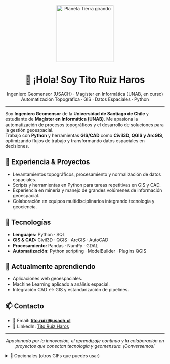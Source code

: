 <p align="center">
  <img src="https://media.giphy.com/media/d31vTpVi1LAcDvdm/giphy.gif" alt="Planeta Tierra girando" width="180" />
</p>

<h1 align="center">👋 ¡Hola! Soy <strong>Tito Ruiz Haros</strong></h1>

<p align="center">
  Ingeniero Geomensor (USACH) · Magíster en Informática (UNAB, en curso)<br/>
  Automatización Topográfica · GIS · Datos Espaciales · Python
</p>

---

Soy **Ingeniero Geomensor** de la **Universidad de Santiago de Chile** y estudiante de **Magíster en Informática (UNAB)**. Me apasiona la automatización de procesos topográficos y el desarrollo de soluciones para la gestión geoespacial.  
Trabajo con **Python** y herramientas **GIS/CAD** como **Civil3D, QGIS y ArcGIS**, optimizando flujos de trabajo y transformando datos espaciales en decisiones.

## 💼 Experiencia & Proyectos
- Levantamientos topográficos, procesamiento y normalización de datos espaciales.
- Scripts y herramientas en Python para tareas repetitivas en GIS y CAD.
- Experiencia en minería y manejo de grandes volúmenes de información geoespacial.
- Colaboración en equipos multidisciplinarios integrando tecnología y geociencia.

## 🚀 Tecnologías
- **Lenguajes:** Python · SQL  
- **GIS & CAD:** Civil3D · QGIS · ArcGIS · AutoCAD  
- **Procesamiento:** Pandas · NumPy · GDAL  
- **Automatización:** Python scripting · ModelBuilder · Plugins QGIS

## 🌱 Actualmente aprendiendo
- Aplicaciones web geoespaciales.
- Machine Learning aplicado a análisis espacial.
- Integración CAD ↔ GIS y estandarización de pipelines.

## 📫 Contacto
- 📧 Email: **tito.ruiz@usach.cl**
- 💼 LinkedIn: [Tito Ruiz Haros](https://cl.linkedin.com/in/tito-ruiz-haros-4258b41b6)

---

<p align="center"><em>Apasionado por la innovación, el aprendizaje continuo y la colaboración en proyectos que conectan tecnología y geomensura. ¡Conversemos!</em></p>

<!-- Opcional: puedes eliminar esta sección si no quieres enlaces externos a GIFs -->
<details>
<summary>🎥 Opcionales (otros GIFs que puedes usar)</summary>

Planet (alternativa):
<img src="https://media.giphy.com/media/3oEjI6SIIHBdRxXI40/giphy.gif" width="140" />

Drone / mapeo:
<img src="https://media.giphy.com/media/3o7btMCltyDvSgF92E/giphy.gif" width="200" />
<img src="https://media.giphy.com/media/xT0Gqz4GJ0wQ71fNva/giphy.gif" width="200" />
</details>
